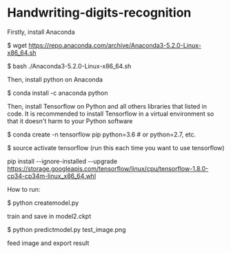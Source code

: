 # Handwriting-digits-recognition

Firstly, install Anaconda

$ wget https://repo.anaconda.com/archive/Anaconda3-5.2.0-Linux-x86_64.sh

$ bash ./Anaconda3-5.2.0-Linux-x86_64.sh

Then, install python on Anaconda

$ conda install -c anaconda python

Then, install Tensorflow on Python and all others libraries that listed in code. It is recommended to install Tensorflow in a virtual environment so that it doesn't harm to your Python software

$ conda create -n tensorflow pip python=3.6 # or python=2.7, etc.

$ source activate tensorflow (run this each time you want to use tensorflow)

pip install --ignore-installed --upgrade https://storage.googleapis.com/tensorflow/linux/cpu/tensorflow-1.8.0-cp34-cp34m-linux_x86_64.whl


How to run: 

$ python createmodel.py

  train and save in model2.ckpt
  
$ python predictmodel.py test_image.png

  feed image and export result
